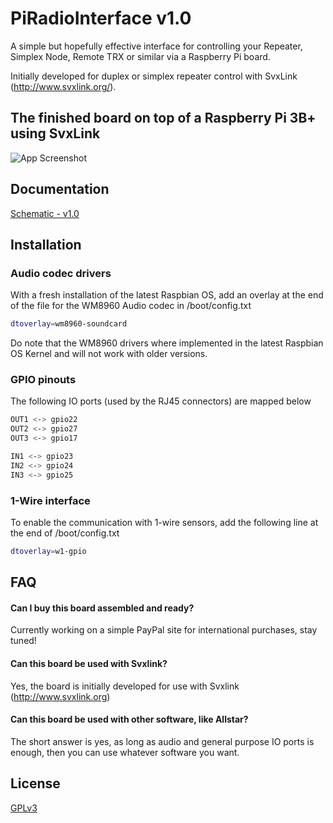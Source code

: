 
# PiRadioInterface v1.0

A simple but hopefully effective interface for controlling your Repeater, Simplex Node, Remote TRX or similar via a Raspberry Pi board.

Initially developed for duplex or simplex repeater control with SvxLink (http://www.svxlink.org/).


## The finished board on top of a Raspberry Pi 3B+ using SvxLink

![App Screenshot](https://via.placeholder.com/468x300?text=App+Screenshot+Here)


## Documentation

[Schematic - v1.0](https://linktodocumentation)


## Installation

### Audio codec drivers

With a fresh installation of the latest Raspbian OS, add an overlay at the end of the file for the WM8960 Audio codec in /boot/config.txt

```bash
dtoverlay=wm8960-soundcard
```

Do note that the WM8960 drivers where implemented in the latest Raspbian OS Kernel and will not work with older versions.

### GPIO pinouts

The following IO ports (used by the RJ45 connectors) are mapped below

```bash
OUT1 <-> gpio22
OUT2 <-> gpio27
OUT3 <-> gpio17

IN1 <-> gpio23
IN2 <-> gpio24
IN3 <-> gpio25
```

### 1-Wire interface

To enable the communication with 1-wire sensors, add the following line at the end of /boot/config.txt

```bash
dtoverlay=w1-gpio
```
## FAQ

#### Can I buy this board assembled and ready?

Currently working on a simple PayPal site for international purchases, stay tuned!

#### Can this board be used with Svxlink?

Yes, the board is initially developed for use with Svxlink (http://www.svxlink.org)

#### Can this board be used with other software, like Allstar?

The short answer is yes, as long as audio and general purpose IO ports is enough, then you can use whatever software you want.


## License

[GPLv3](https://choosealicense.com/licenses/gpl-3.0/)

